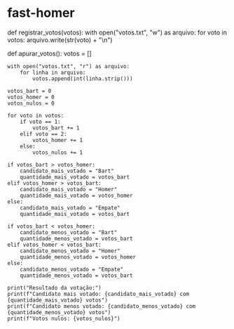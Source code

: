 # fast-homer
def registrar_votos(votos):
    with open("votos.txt", "w") as arquivo:
        for voto in votos:
            arquivo.write(str(voto) + "\n")

def apurar_votos():
    votos = []
    
    with open("votos.txt", "r") as arquivo:
        for linha in arquivo:
            votos.append(int(linha.strip()))

    votos_bart = 0
    votos_homer = 0
    votos_nulos = 0

    for voto in votos:
        if voto == 1:
            votos_bart += 1
        elif voto == 2:
            votos_homer += 1
        else:
            votos_nulos += 1

    if votos_bart > votos_homer:
        candidato_mais_votado = "Bart"
        quantidade_mais_votado = votos_bart
    elif votos_homer > votos_bart:
        candidato_mais_votado = "Homer"
        quantidade_mais_votado = votos_homer
    else:
        candidato_mais_votado = "Empate"
        quantidade_mais_votado = votos_bart 

    if votos_bart < votos_homer:
        candidato_menos_votado = "Bart"
        quantidade_menos_votado = votos_bart
    elif votos_homer < votos_bart:
        candidato_menos_votado = "Homer"
        quantidade_menos_votado = votos_homer
    else:
        candidato_menos_votado = "Empate"
        quantidade_menos_votado = votos_bart 

    print("Resultado da votação:")
    print(f"Candidato mais votado: {candidato_mais_votado} com {quantidade_mais_votado} votos")
    print(f"Candidato menos votado: {candidato_menos_votado} com {quantidade_menos_votado} votos")
    print(f"Votos nulos: {votos_nulos}")

